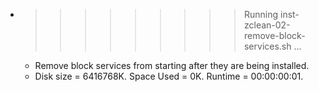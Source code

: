 * >>>>>>>>> Running inst-zclean-02-remove-block-services.sh ...
  * Remove block services from starting after they are being installed.
  * Disk size = 6416768K. Space Used = 0K. Runtime = 00:00:00:01.
